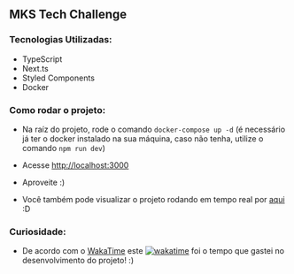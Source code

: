 ## MKS Tech Challenge

### Tecnologias Utilizadas:

- TypeScript
- Next.ts
- Styled Components
- Docker

### Como rodar o projeto:

- Na raíz do projeto, rode o comando `docker-compose up -d` (é necessário já ter o docker instalado na sua máquina, caso não tenha, utilize o comando `npm run dev`)
- Acesse [http://localhost:3000](http://localhost:3000)
- Aproveite :)

- Você também pode visualizar o projeto rodando em tempo real por [aqui](https://mks-tech-challenge.vercel.app) :D

### Curiosidade:

- De acordo com o [WakaTime](https://wakatime.com) este  [![wakatime](https://wakatime.com/badge/user/ed96392e-eab2-4b0e-9bea-f977f905ab17/project/5e2d74e6-4596-4f8f-b998-c3a14981dd10.svg)](https://wakatime.com/badge/user/ed96392e-eab2-4b0e-9bea-f977f905ab17/project/5e2d74e6-4596-4f8f-b998-c3a14981dd10)  foi o tempo que gastei no desenvolvimento do projeto! :)

